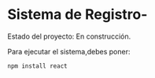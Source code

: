<h1>Sistema de Registro-</h1> 

Estado del proyecto: En construcción.

Para ejecutar el sistema,debes poner:

```npm install react```

